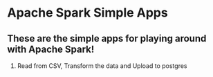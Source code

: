 # Apache Spark Simple Apps

## These are the simple apps for playing around with Apache Spark!

1. Read from CSV, Transform the data and Upload to postgres
